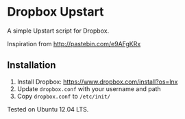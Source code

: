 # Dropbox Upstart

A simple Upstart script for Dropbox.

Inspiration from http://pastebin.com/e9AFgKRx

## Installation

1. Install Dropbox: https://www.dropbox.com/install?os=lnx
2. Update `dropbox.conf` with your username and path
3. Copy `dropbox.conf` to `/etc/init/`

Tested on Ubuntu 12.04 LTS.